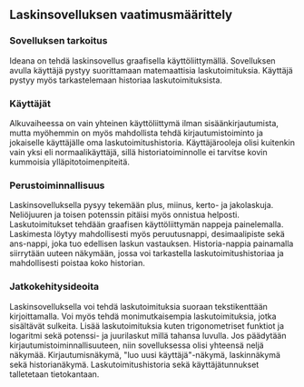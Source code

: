 ## Laskinsovelluksen vaatimusmäärittely
### Sovelluksen tarkoitus
Ideana on tehdä laskinsovellus graafisella käyttöliittymällä. Sovelluksen avulla käyttäjä pystyy suorittamaan matemaattisia laskutoimituksia. Käyttäjä pystyy myös tarkastelemaan historiaa laskutoimituksista.
### Käyttäjät
Alkuvaiheessa on vain yhteinen käyttöliittymä ilman sisäänkirjautumista, mutta myöhemmin on myös mahdollista tehdä kirjautumistoiminto ja jokaiselle käyttäjälle oma laskutoimitushistoria. Käyttäjärooleja olisi kuitenkin vain yksi eli normaalikäyttäjä, sillä historiatoiminnolle ei tarvitse kovin kummoisia ylläpitotoimenpiteitä.
### Perustoiminnallisuus
Laskinsovelluksella pysyy tekemään plus, miinus, kerto- ja jakolaskuja. Neliöjuuren ja toisen potenssin pitäisi myös onnistua helposti. Laskutoimitukset tehdään graafisen käyttöliittymän nappeja painelemalla. Laskimesta löytyy mahdollisesti myös peruutusnappi, desimaalipiste sekä ans-nappi, joka tuo edellisen laskun vastauksen. Historia-nappia painamalla siirrytään uuteen näkymään, jossa voi tarkastella laskutoimitushistoriaa ja mahdollisesti poistaa koko historian.
### Jatkokehitysideoita
Laskinsovelluksella voi tehdä laskutoimituksia suoraan tekstikenttään kirjoittamalla. Voi myös tehdä monimutkaisempia laskutoimituksia, jotka sisältävät sulkeita. Lisää laskutoimituksia kuten trigonometriset funktiot ja logaritmi sekä potenssi- ja juurilaskut millä tahansa luvulla. Jos päädytään kirjautumistoiminnallisuuteen, niin sovelluksessa olisi yhteensä neljä näkymää. Kirjautumisnäkymä, "luo uusi käyttäjä"-näkymä, laskinnäkymä sekä historianäkymä. Laskutoimitushistoria sekä käyttäjätunnukset talletetaan tietokantaan.
